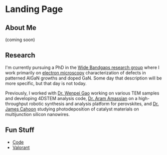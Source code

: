 # Landing Page

## About Me

(coming soon)

## Research

I'm currently pursuing a PhD in the [Wide Bandgaps research group](https://www.mse.ncsu.edu/collazo/) where I work primarily on [electron microscopy](/em.md) characterization of defects in patterned AlGaN growths and doped GaN.  Some day that description will be more specific, but that day is not today.

Previously, I worked with [Dr. Wenpei Gao](https://www.mse.ncsu.edu/people/wgao9/) working on various TEM samples and developing 4DSTEM analysis code, [Dr. Aram Amassian](https://www.mse.ncsu.edu/amassian/) on a high-throughput robotic synthesis and analysis platform for perovskites, and [Dr. James Cahoon](https://cahoon.chem.unc.edu/) studying photodeposition of catalyst materials on multijunction silicon nanowires.

## Fun Stuff

- [Code](https://github.com/mcarter1239/)
- [Valorant](https://www.twitch.tv/mdspartan1/)
